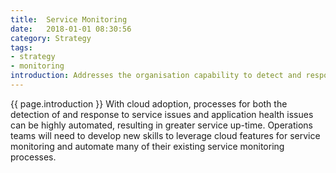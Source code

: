 ```yaml
---
title:  Service Monitoring
date:   2018-01-01 08:30:56
category: Strategy
tags:
- strategy
- monitoring
introduction: Addresses the organisation capability to detect and respond to issues with the health of IT services and enterprise applications.
---
```


{{ page.introduction }}
With cloud adoption, processes for both the detection of and response to service
issues and application health issues can be highly automated, resulting in
greater service up-time. Operations teams will need to develop new skills to
leverage cloud features for service monitoring and automate many of their
existing service monitoring processes.